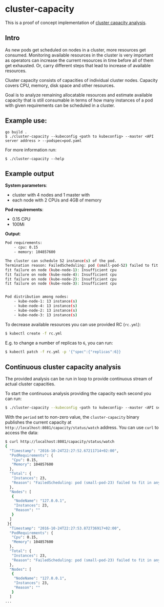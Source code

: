 # cluster-capacity

This is a proof of concept implementation of [cluster capacity analysis](https://github.com/ingvagabund/kubernetes/blob/a6cf56c2482627b0adebaffe1953c69ea4b4e4db/docs/proposals/cluster-capacity.md).

## Intro

As new pods get scheduled on nodes in a cluster, more resources get consumed.
Monitoring available resources in the cluster is very important
as operators can increase the current resources in time before all of them get exhausted.
Or, carry different steps that lead to increase of available resources.

Cluster capacity consists of capacities of individual cluster nodes.
Capacity covers CPU, memory, disk space and other resources.

Goal is to analyze remaining allocatable resources and estimate available capacity that is still consumable
in terms of how many instances of a pod with given requirements can be scheduled in a cluster.

## Example use:

```
go build .
$ ./cluster-capacity --kubeconfig <path to kubeconfig> --master <API server address > --podspec=pod.yaml
```

For more information run:
```
$ ./cluster-capacity --help
```

## Example output

**System parameters**:

* cluster with 4 nodes and 1 master with
* each node with 2 CPUs and 4GB of memory

**Pod requirements**:

* 0.15 CPU
* 100Mi

**Output**:

```sh
Pod requirements:
	- cpu: 0.15
	- memory: 104857600

The cluster can schedule 52 instance(s) of the pod.
Termination reason: FailedScheduling: pod (small-pod-52) failed to fit in any node
fit failure on node (kube-node-1): Insufficient cpu
fit failure on node (kube-node-4): Insufficient cpu
fit failure on node (kube-node-2): Insufficient cpu
fit failure on node (kube-node-3): Insufficient cpu


Pod distribution among nodes:
	- kube-node-1: 13 instance(s)
	- kube-node-4: 13 instance(s)
	- kube-node-2: 13 instance(s)
	- kube-node-3: 13 instance(s)
```

To decrease available resources you can use provided RC (`rc.yml`):

```sh
$ kubectl create -f rc.yml
```

E.g. to change a number of replicas to `6`, you can run:

```sh
$ kubectl patch -f rc.yml -p '{"spec":{"replicas":6}}
```

## Continuous cluster capacity analysis

The provided analysis can be run in loop to provide continuous stream of actual cluster capacities.


To start the continuous analysis providing the capacity each second you can run:

```sh
$ ./cluster-capacity --kubeconfig <path to kubeconfig> --master <API server address > --podspec=pod.yaml --period 1
```

With the ``period`` set to non-zero value, the ``cluster-capacity`` binary publishes the current capacity
at ``http://localhost:8081/capacity/status/watch`` address.
You can use ``curl`` to access the data:

```sh
$ curl http://localhost:8081/capacity/status/watch
{
  "Timestamp": "2016-10-24T22:27:52.67211714+02:00",
  "PodRequirements": {
   "Cpu": 0.15,
   "Memory": 104857600
  },
  "Total": {
   "Instances": 23,
   "Reason": "FailedScheduling: pod (small-pod-23) failed to fit in any node\nfit failure on node (127.0.0.1): Insufficient cpu\n"
  },
  "Nodes": [
   {
    "NodeName": "127.0.0.1",
    "Instances": 23,
    "Reason": ""
   }
  ]
 }{
  "Timestamp": "2016-10-24T22:27:53.872736917+02:00",
  "PodRequirements": {
   "Cpu": 0.15,
   "Memory": 104857600
  },
  "Total": {
   "Instances": 23,
   "Reason": "FailedScheduling: pod (small-pod-23) failed to fit in any node\nfit failure on node (127.0.0.1): Insufficient cpu\n"
  },
  "Nodes": [
   {
    "NodeName": "127.0.0.1",
    "Instances": 23,
    "Reason": ""
   }
  ]
...
```


